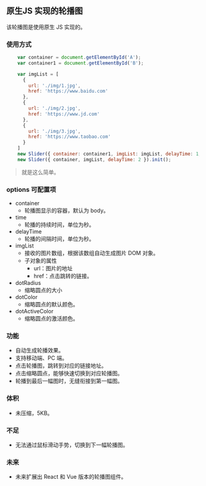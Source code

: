 ## 原生JS 实现的轮播图
该轮播图是使用原生 JS 实现的。
### 使用方式
```javascript
    var container = document.getElementById('A');
    var container1 = document.getElementById('B');

    var imgList = [
      {
        url: './img/1.jpg',
        href: 'https://www.baidu.com'
      },
      {
        url: './img/2.jpg',
        href: 'https://www.jd.com'
      },
      {
        url: './img/3.jpg',
        href: 'https://www.taobao.com'
      }
    ]
    new Slider({ container: container1, imgList: imgList, delayTime: 1,time:10,dotColor:'green' }).init();
    new Slider({ container, imgList, delayTime: 2 }).init();
```
>就是这么简单。
### options 可配置项
* container
    * 轮播图显示的容器，默认为 body。
* time
    * 轮播的持续时间，单位为秒。
* delayTime
    * 轮播的间隔时间，单位为秒。
* imgList
    * 接收的图片数组，根据该数组自动生成图片 DOM 对象。
    * 子对象的属性
        * url：图片的地址
        * href：点击跳转的链接。
* dotRadius
    * 缩略圆点的大小
* dotColor
    * 缩略圆点的默认颜色。
* dotActiveColor
    * 缩略圆点的激活颜色。

### 功能
* 自动生成轮播效果。
* 支持移动端、PC 端。
* 点击轮播图，跳转到对应的链接地址。
* 点击缩略圆点，能够快速切换到对应轮播图。
* 轮播到最后一幅图时，无缝衔接到第一幅图。
### 体积
* 未压缩，5KB。
### 不足
* 无法通过鼠标滑动手势，切换到下一幅轮播图。
### 未来
* 未来扩展出 React 和 Vue 版本的轮播图组件。



